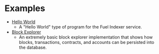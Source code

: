 # Examples

- [Hello World](./hello-world.md)
  - A "Hello World" type of program for the Fuel Indexer service.
- [Block Explorer](./block-explorer.md)
  - An extremely basic block explorer implementation that shows how blocks, transactions, contracts, and accounts can be persisted into the database.
